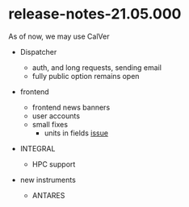 # release-notes-21.05.000

As of now, we may use CalVer

* Dispatcher
  * auth, and long requests, sending email
  * fully public option remains open

* frontend
   * frontend news banners
   * user accounts
   * small fixes
     * units in fields [issue](https://github.com/oda-hub/frontend-astrooda/issues/2)

* INTEGRAL
  * HPC support

* new instruments
   * ANTARES 

